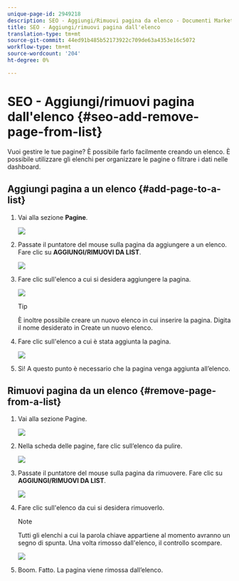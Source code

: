 ```yaml
---
unique-page-id: 2949218
description: SEO - Aggiungi/Rimuovi pagina da elenco - Documenti Marketo - Documentazione prodotto
title: SEO - Aggiungi/rimuovi pagina dall'elenco
translation-type: tm+mt
source-git-commit: 44ed91b485b52173922c709de63a4353e16c5072
workflow-type: tm+mt
source-wordcount: '204'
ht-degree: 0%

---
```



# SEO - Aggiungi/rimuovi pagina dall&#39;elenco {#seo-add-remove-page-from-list}

Vuoi gestire le tue pagine? È possibile farlo facilmente creando un elenco. È possibile utilizzare gli elenchi per organizzare le pagine o filtrare i dati nelle dashboard.

## Aggiungi pagina a un elenco {#add-page-to-a-list}

1. Vai alla sezione **Pagine**.

   ![](assets/image2014-9-18-13-3a2-3a49.png)

1. Passate il puntatore del mouse sulla pagina da aggiungere a un elenco. Fare clic su **AGGIUNGI/RIMUOVI DA LIST**.

   ![](assets/image2014-9-18-13-3a2-3a53.png)

1. Fare clic sull&#39;elenco a cui si desidera aggiungere la pagina.

   ![](assets/image2014-9-18-13-3a3-3a13.png)

   >[!TIP]
   >
   >È inoltre possibile creare un nuovo elenco in cui inserire la pagina. Digita il nome desiderato in Create un nuovo elenco.

1. Fare clic sull&#39;elenco a cui è stata aggiunta la pagina.

   ![](assets/image2014-9-18-13-3a3-3a40.png)

1. Sì! A questo punto è necessario che la pagina venga aggiunta all’elenco.

## Rimuovi pagina da un elenco {#remove-page-from-a-list}

1. Vai alla sezione Pagine.

   ![](assets/image2014-9-18-13-3a3-3a45.png)

1. Nella scheda delle pagine, fare clic sull’elenco da pulire.

   ![](assets/image2014-9-18-13-3a3-3a59.png)

1. Passate il puntatore del mouse sulla pagina da rimuovere. Fare clic su **AGGIUNGI/RIMUOVI DA LIST**.

   ![](assets/image2014-9-18-13-3a4-3a3.png)

1. Fare clic sull&#39;elenco da cui si desidera rimuoverlo.

   >[!NOTE]
   >
   >Tutti gli elenchi a cui la parola chiave appartiene al momento avranno un segno di spunta. Una volta rimosso dall&#39;elenco, il controllo scompare.

   ![](assets/image2014-9-18-13-3a5-3a40.png)

1. Boom. Fatto. La pagina viene rimossa dall’elenco.

